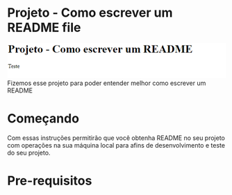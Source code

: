 # Projeto - Como escrever um README file
![tela do sistema](img.png)
Fizemos esse projeto para poder entender melhor como escrever um README

# Começando 
Com essas instruções permitirão que você obtenha README no seu projeto com operações na sua máquina local para afins de desenvolvimento e teste do seu projeto.

# Pre-requisitos 
